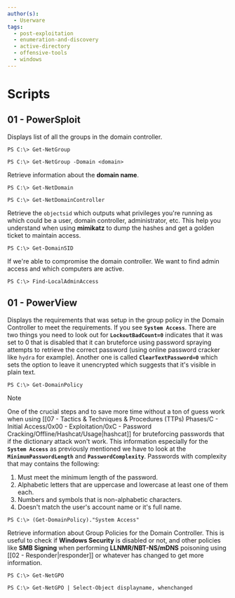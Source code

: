 ```yaml
---
author(s):
  - Userware
tags:
  - post-exploitation
  - enumeration-and-discovery
  - active-directory
  - offensive-tools
  - windows
---
```

# Scripts

## 01 - PowerSploit

Displays list of all the groups in the domain controller.

```
PS C:\> Get-NetGroup

PS C:\> Get-NetGroup -Domain <domain>
```

Retrieve information about the **domain name**.

```
PS C:\> Get-NetDomain

PS C:\> Get-NetDomainController
```

Retrieve the `objectsid` which outputs what privileges you're running as which could be a user, domain controller, administrator, etc. This help you understand when using **mimikatz** to dump the hashes and get a golden ticket to maintain access.

```
PS C:\> Get-DomainSID
```

If we're able to compromise the domain controller. We want to find admin access and which computers are active.

```
PS C:\> Find-LocalAdminAccess
```

## 01 - PowerView

Displays the requirements that was setup in the group policy in the Domain Controller to meet the requirements. If you see **`System Access`**. There are two things you need to look out for **`LockoutBadCount=0`** indicates that it was set to 0 that is disabled that it can bruteforce using password spraying attempts to retrieve the correct password (using online password cracker like `hydra` for example). Another one is called **`ClearTextPassword=0`** which sets the option to leave it unencrypted which suggests that it's visible in plain text.

```
PS C:\> Get-DomainPolicy
```


> [!NOTE]
> One of the crucial steps and to save more time without a ton of guess work when using [[07 - Tactics & Techniques & Procedures (TTPs) Phases/C - Initial Access/0x00 - Exploitation/0xC - Password Cracking/Offline/Hashcat/Usage|hashcat]] for bruteforcing passwords that if the dictionary attack won't work. This information especially for the **`System Access`** as previously mentioned we have to look at the **`MinimumPasswordLength`** and **`PasswordComplexity`**. Passwords with complexity that may contains the following:
> 1. Must meet the minimum length of the password.
> 2. Alphabetic letters that are uppercase and lowercase at least one of them each.
> 3. Numbers and symbols that is non-alphabetic characters.
> 4. Doesn't match the user's account name or it's full name.

```
PS C:\> (Get-DomainPolicy)."System Access"
```

Retrieve information about Group Policies for the Domain Controller. This is useful to check if **Windows Security** is disabled or not, and other policies like **SMB Signing** when performing **LLNMR/NBT-NS/mDNS** poisoning using [[02 - Responder|responder]] or whatever has changed to get more information.

```
PS C:\> Get-NetGPO

PS C:\> Get-NetGPO | Select-Object displayname, whenchanged
```